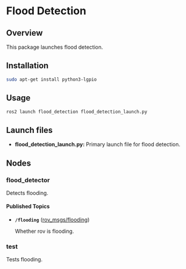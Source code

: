 # Flood Detection

## Overview

This package launches flood detection.

## Installation

```bash
sudo apt-get install python3-lgpio
```

## Usage

```bash
ros2 launch flood_detection flood_detection_launch.py
```

## Launch files

* **flood_detection_launch.py:**  Primary launch file for flood detection.

## Nodes

### flood_detector

Detects flooding.

#### Published Topics

* **`/flooding`** ([rov_msgs/flooding])

    Whether rov is flooding.


### test

Tests flooding.

[rov_msgs/flooding]: ../../rov_msgs/msg/Flooding.msg
